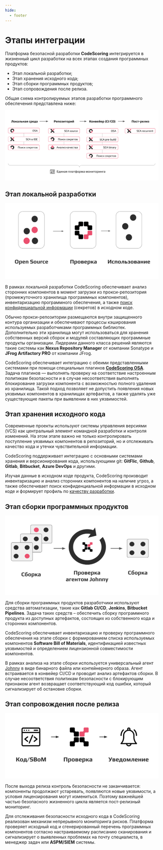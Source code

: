 ```yaml
---
hide:
  - footer
---
```


# Этапы интеграции

Платформа безопасной разработки **CodeScoring** интегрируется в жизненный цикл разработки на всех этапах создания программных продуктов:

- Этап локальной разработки;
- Этап хранения исходного кода;
- Этап сборки программных продуктов;
- Этап сопровождения после релиза.

Общая cхема контролируемых этапов разработки программного обеспечения представлена ниже:

![Integration stages](/assets/img/integration/integration-stages.png)

## Этап локальной разработки

![OSA](/assets/img/integration/integration-osa.png)

В рамках локальной разработки CodeScoring обеспечивает анализ сторонних компонентов в момент загрузки из прокси-репозитория (промежуточного хранилища программных компонентов), инвентаризацию программного обеспечения, а также [поиск конфиденциальной информации](/secrets) (секретов) в исходном коде.

Обычно прокси-репозитории размещаются внутри защищенного контура организации и обеспечивают процессы кэширования используемых разработчиками программных библиотек. Дополнительно эти хранилища могут использоваться для хранения собственных версий сборок и модулей составляющих программные продукты организации. Лидерами данного класса решений являются такие системы как **Nexus Repository Manager** от компании Sonatype и **JFrog Artifactory PRO** от компании JFrog.

CodeScoring обеспечивает интеграцию с обеими представленными системами при помощи специальных плагинов [**CodeScoring OSA**](/osa). Задача плагинов — выполнять проверку на соответствие настроенным политикам безопасности и в случае несоответствия выполнять блокирование загрузки компонента с возможностью полного удаления из хранилища. Такой подход позволяет не допустить появления новых уязвимых компонентов в хранилищах артефактов, а также удалять уже существующие пакеты при выявлении в них уязвимостей.

## Этап хранения исходного кода

Современные проекты используют системы управления версиями (VCS) как центральный элемент командной разработки и контроля изменений. На этом этапе важно не только контролировать поступление уязвимых компонентов в репозиторий, но и отслеживать качество кода и утечки чувствительной информации.

CodeScoring поддерживает интеграцию с основными системами хранения и версионирования кода, использующими git: **GitFlic**, **Github**, **Gitlab**, **Bitbucket**, **Azure DevOps** и другими.

Изучая данные в исходном коде продукта, CodeScoring производит инвентаризацию и анализ сторонних компонентов на наличие угроз, а также обеспечивает поиск конфиденциальной информации в исходном коде и формирует профиль по [качеству разработки](/tqi).

## Этап сборки программных продуктов

![CI](/assets/img/integration/integration-ci.png)

Для сборки программных продуктов разработчики используют средства автоматизации, такие как **Gitlab CI/CD**, **Jenkins**, **Bitbucket Pipelines**. Задача таких средств – обеспечить сборку программного продукта из доступных артефактов, состоящих из собственного кода и сторонних компонентов.

CodeScoring обеспечивает инвентаризацию и проверку программного обеспечения на этапе сборки с формированием списка используемых компонентов **Software Bill of Materials**, идентификацией известных уязвимостей и определением лицензионной совместимости компонентов.

В рамках анализа на этапе сборки используется универсальный агент [Johnny](/agent) в виде бинарного файла или контейнерного образа. Агент встраивается в конвейер CI/CD и проводит анализ артефактов сборки. В случае несоответствия политикам безопасности с блокирующим признаком агент возвращает соответствующий код ошибки, который сигнализирует об остановке сборки.

## Этап сопровождения после релиза

![VCS](/assets/img/integration/integration-vcs.png)

После выхода релиза контроль безопасности не заканчивается: компоненты продолжают устаревать, появляются новые уязвимости, а условия лицензирования могут измениться. Поэтому важнейшей частью безопасного жизненного цикла является пост-релизный мониторинг.

Для отслеживания безопасности исходного кода в CodeScoring реализован механизм непрерывного мониторинга рисков. Платформа проверяет исходный код и сгенерированный перечень программных компонентов согласно настраиваемому расписанию сканирования и сигнализирует о выявленных проблемах на почту специалиста, в менеджер задач или **ASPM/SIEM** системы.